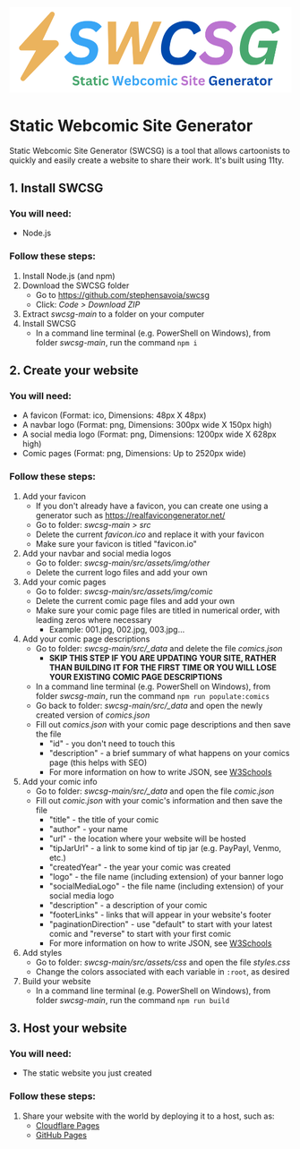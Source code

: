 ![SWCSG Logo](swcsg-readme-logo.png)

# Static Webcomic Site Generator

Static Webcomic Site Generator (SWCSG) is a tool that allows cartoonists to quickly and easily create a website to share their work. It's built using 11ty.

## 1. Install SWCSG

### You will need:

- Node.js

### Follow these steps:

1. Install Node.js (and npm)
2. Download the SWCSG folder
   - Go to https://github.com/stephensavoia/swcsg
   - Click: _Code > Download ZIP_
3. Extract _swcsg-main_ to a folder on your computer
4. Install SWCSG
   - In a command line terminal (e.g. PowerShell on Windows), from folder _swcsg-main_, run the command `npm i`

## 2. Create your website

### You will need:

- A favicon (Format: ico, Dimensions: 48px X 48px)
- A navbar logo (Format: png, Dimensions: 300px wide X 150px high)
- A social media logo (Format: png, Dimensions: 1200px wide X 628px high)
- Comic pages (Format: png, Dimensions: Up to 2520px wide)

### Follow these steps:

1. Add your favicon
   - If you don't already have a favicon, you can create one using a generator such as https://realfavicongenerator.net/
   - Go to folder: _swcsg-main > src_
   - Delete the current _favicon.ico_ and replace it with your favicon
   - Make sure your favicon is titled "favicon.io"
2. Add your navbar and social media logos
   - Go to folder: _swcsg-main/src/assets/img/other_
   - Delete the current logo files and add your own
3. Add your comic pages
   - Go to folder: _swcsg-main/src/assets/img/comic_
   - Delete the current comic page files and add your own
   - Make sure your comic page files are titled in numerical order, with leading zeros where necessary
     - Example: 001.jpg, 002.jpg, 003.jpg...
4. Add your comic page descriptions
   - Go to folder: _swcsg-main/src/\_data_ and delete the file _comics.json_
     - **SKIP THIS STEP IF YOU ARE UPDATING YOUR SITE, RATHER THAN BUILDING IT FOR THE FIRST TIME OR YOU WILL LOSE YOUR EXISTING COMIC PAGE DESCRIPTIONS**
   - In a command line terminal (e.g. PowerShell on Windows), from folder _swcsg-main_, run the command `npm run populate:comics`
   - Go back to folder: _swcsg-main/src/\_data_ and open the newly created version of _comics.json_
   - Fill out _comics.json_ with your comic page descriptions and then save the file
     - "id" - you don't need to touch this
     - "description" - a brief summary of what happens on your comics page (this helps with SEO)
     - For more information on how to write JSON, see [W3Schools](https://www.w3schools.com/js/js_json_intro.asp)
5. Add your comic info
   - Go to folder: _swcsg-main/src/\_data_ and open the file _comic.json_
   - Fill out _comic.json_ with your comic's information and then save the file
     - "title" - the title of your comic
     - "author" - your name
     - "url" - the location where your website will be hosted
     - "tipJarUrl" - a link to some kind of tip jar (e.g. PayPayl, Venmo, etc.)
     - "createdYear" - the year your comic was created
     - "logo" - the file name (including extension) of your banner logo
     - "socialMediaLogo" - the file name (including extension) of your social media logo
     - "description" - a description of your comic
     - "footerLinks" - links that will appear in your website's footer
     - "paginationDirection" - use "default" to start with your latest comic and "reverse" to start with your first comic
     - For more information on how to write JSON, see [W3Schools](https://www.w3schools.com/js/js_json_intro.asp)
6. Add styles
   - Go to folder: _swcsg-main/src/assets/css_ and open the file _styles.css_
   - Change the colors associated with each variable in `:root`, as desired
7. Build your website
   - In a command line terminal (e.g. PowerShell on Windows), from folder _swcsg-main_, run the command `npm run build`

## 3. Host your website

### You will need:

- The static website you just created

### Follow these steps:

1. Share your website with the world by deploying it to a host, such as:
   - [Cloudflare Pages](https://pages.cloudflare.com/)
   - [GitHub Pages](https://pages.github.com/)
